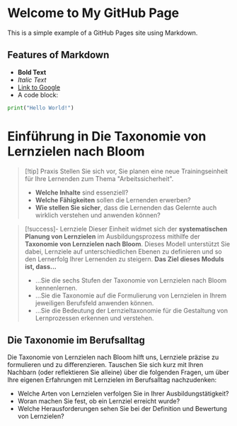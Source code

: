 # Welcome to My GitHub Page

This is a simple example of a GitHub Pages site using Markdown.

## Features of Markdown

- **Bold Text**
- *Italic Text*
- [Link to Google](https://www.google.com)
- A code block:

```python
print("Hello World!")
```


# Einführung in Die Taxonomie von Lernzielen nach Bloom

> [!tip] Praxis
> Stellen Sie sich vor, Sie planen eine neue Trainingseinheit für Ihre Lernenden zum Thema "Arbeitssicherheit".  
> - **Welche Inhalte** sind essenziell? 
> - **Welche Fähigkeiten** sollen die Lernenden erwerben? 
> - **Wie stellen Sie sicher**, dass die Lernenden das Gelernte auch wirklich verstehen und anwenden können?

> [!success]- Lernziele
Dieser Einheit widmet sich der **systematischen Planung von Lernzielen** im Ausbildungsprozess mithilfe der **Taxonomie von Lernzielen nach Bloom**. Dieses Modell unterstützt Sie dabei, Lernziele auf unterschiedlichen Ebenen zu definieren und so den Lernerfolg Ihrer Lernenden zu steigern.
**Das Ziel dieses Moduls ist, dass...**
>* ...Sie die sechs Stufen der Taxonomie von Lernzielen nach Bloom kennenlernen.
>* ...Sie die Taxonomie auf die Formulierung von Lernzielen in Ihrem jeweiligen Berufsfeld anwenden können.
>* ...Sie die Bedeutung der Lernzieltaxonomie für die Gestaltung von Lernprozessen erkennen und verstehen.
## Die Taxonomie im Berufsalltag
Die Taxonomie von Lernzielen nach Bloom hilft uns, Lernziele präzise zu formulieren und zu differenzieren. Tauschen Sie sich kurz mit Ihren Nachbarn (oder reflektieren Sie alleine) über die folgenden Fragen, um über Ihre eigenen Erfahrungen mit Lernzielen im Berufsalltag nachzudenken:
* Welche Arten von Lernzielen verfolgen Sie in Ihrer Ausbildungstätigkeit?
* Woran machen Sie fest, ob ein Lernziel erreicht wurde?
* Welche Herausforderungen sehen Sie bei der Definition und Bewertung von Lernzielen? 
